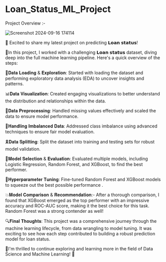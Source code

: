 # Loan_Status_ML_Project

Project Overview :-

![Screenshot 2024-09-16 174114](https://github.com/user-attachments/assets/e6da8fdb-ef60-4256-9fba-5cd537b021d6)


🚀 Excited to share my latest project on predicting 𝗟𝗼𝗮𝗻 𝘀𝘁𝗮𝘁𝘂𝘀! 

🚀In this project, I worked with a challenging 𝗟𝗼𝗮𝗻 𝘀𝘁𝗮𝘁𝘂𝘀 dataset, diving deep into the full machine learning pipeline. Here's a quick overview of the steps:

🎀𝐃𝐚𝐭𝐚 𝐋𝐨𝐚𝐝𝐢𝐧𝐠 & 𝐄𝐱𝐩𝐥𝐨𝐫𝐚𝐭𝐢𝐨𝐧: Started with loading the dataset and performing exploratory data analysis (EDA) to uncover insights and patterns.

📊𝐃𝐚𝐭𝐚 𝐕𝐢𝐬𝐮𝐚𝐥𝐢𝐳𝐚𝐭𝐢𝐨𝐧: Created engaging visualizations  to better understand the distribution and relationships within the data.

🔧𝐃𝐚𝐭𝐚 𝐏𝐫𝐞𝐩𝐫𝐨𝐜𝐞𝐬𝐬𝐢𝐧𝐠: Handled missing values effectively and scaled the data to ensure model performance.

📌𝐇𝐚𝐧𝐝𝐥𝐢𝐧𝐠 𝐈𝐦𝐛𝐚𝐥𝐚𝐧𝐜𝐞𝐝 𝐃𝐚𝐭𝐚: Addressed class imbalance using advanced techniques to ensure fair model evaluation.

🎗𝐃𝐚𝐭𝐚 𝐒𝐩𝐥𝐢𝐭𝐭𝐢𝐧𝐠: Split the dataset into training and testing sets for robust model validation.

💫𝐌𝐨𝐝𝐞𝐥 𝐒𝐞𝐥𝐞𝐜𝐭𝐢𝐨𝐧 & 𝐄𝐯𝐚𝐥𝐮𝐚𝐭𝐢𝐨𝐧: Evaluated multiple models, including Logistic Regression, Random Forest, and XGBoost, to find the best performer.

🎯𝐇𝐲𝐩𝐞𝐫𝐩𝐚𝐫𝐚𝐦𝐞𝐭𝐞𝐫 𝐓𝐮𝐧𝐢𝐧𝐠: Fine-tuned Random Forest and XGBoost models to squeeze out the best possible performance .

💥𝐌𝐨𝐝𝐞𝐥 𝐂𝐨𝐦𝐩𝐚𝐫𝐢𝐬𝐨𝐧 & 𝐑𝐞𝐜𝐨𝐦𝐦𝐞𝐧𝐝𝐚𝐭𝐢𝐨𝐧:-
After a thorough comparison, I found that XGBoost emerged as the top performer with an impressive accuracy and ROC-AUC score, making it the best choice for this task.
Random Forest was a strong contender as well!

🔍𝐅𝐢𝐧𝐚𝐥 𝐓𝐡𝐨𝐮𝐠𝐡𝐭𝐬: This project was a comprehensive journey through the machine learning lifecycle, from data wrangling to model tuning. It was exciting to see how each step contributed to building a robust prediction model for loan status.

🎉I'm thrilled to continue exploring and learning more in the field of Data Science and Machine Learning! 🌟

